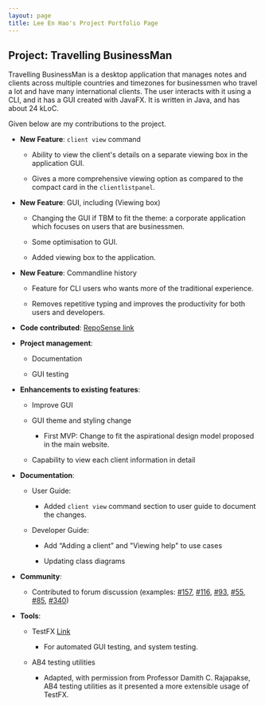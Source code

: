 ```yaml
---
layout: page
title: Lee En Hao's Project Portfolio Page
---
```


## Project: Travelling BusinessMan

Travelling BusinessMan is a desktop application that manages notes and clients across multiple countries and timezones for businessmen who travel a lot and have many international clients.
The user interacts with it using a CLI, and it has a GUI created with JavaFX. It is written in Java, and has about 24 kLoC.

Given below are my contributions to the project.

* **New Feature**: `client view` command

  * Ability to view the client's details on a separate viewing box in the application GUI.
  
  * Gives a more comprehensive viewing option as compared to the compact card in the `clientlistpanel`.
  
* **New Feature**:  GUI, including (Viewing box)

  * Changing the GUI if TBM to fit the theme: a corporate application which focuses on users that are businessmen.
  
  * Some optimisation to GUI.
  
  * Added viewing box to the application.
  
* **New Feature**: Commandline history

  * Feature for CLI users who wants more of the traditional experience.
  
  * Removes repetitive typing and improves the productivity for both users and developers.
  
* **Code contributed**: [RepoSense link](https://nus-cs2103-ay2021s1.github.io/tp-dashboard/#breakdown=true&search=leeenhao&sort=groupTitle&sortWithin=title&since=2020-08-14&timeframe=commit&mergegroup=&groupSelect=groupByRepos&checkedFileTypes=docs~functional-code~test-code~other&tabOpen=true&tabType=zoom&zA=LeeEnHao&zR=AY2021S1-CS2103T-F11-4%2Ftp%5Bmaster%5D&zACS=258.1984652947332&zS=2020-08-14&zFS=&zU=2020-10-14&zMG=false&zFTF=commit&zFGS=groupByRepos&zFR=false)

* **Project management**:

  * Documentation
  
  * GUI testing

* **Enhancements to existing features**:

  * Improve GUI
  
  * GUI theme and styling change
  
    - First MVP: Change to fit the aspirational design model proposed in the main website.
  
  * Capability to view each client information in detail

* **Documentation**:

  * User Guide:
  
    - Added `client view` command section to user guide to document the changes.
    
  * Developer Guide:
  
    - Add “Adding a client” and "Viewing help" to use cases
    
    - Updating class diagrams

* **Community**:

  * Contributed to forum discussion (examples: [\#157](https://github.com/nus-cs2103-AY2021S1/forum/issues/157), [\#116](https://github.com/nus-cs2103-AY2021S1/forum/issues/116), [\#93](https://github.com/nus-cs2103-AY2021S1/forum/issues/93), [\#55](https://github.com/nus-cs2103-AY2021S1/forum/issues/55), [\#85](https://github.com/nus-cs2103-AY2021S1/forum/issues/85#issuecomment-682309177), [#340](https://github.com/nus-cs2103-AY2021S1/forum/issues/340))

* **Tools**:

  * TestFX [Link](https://github.com/nus-cs2103-AY2021S1/forum/issues/340)
  
    - For automated GUI testing, and system testing.
  
  * AB4 testing utilities
  
    - Adapted, with permission from Professor Damith C. Rajapakse, AB4 testing utilities as it presented a more extensible usage of TestFX.
